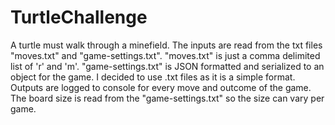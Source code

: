 # TurtleChallenge
A turtle must walk through a minefield.
The inputs are read from the txt files "moves.txt" and "game-settings.txt". 
"moves.txt" is just a comma delimited list of 'r' and 'm'.
"game-settings.txt" is JSON formatted and serialized to an object for the game.
I decided to use .txt files as it is a simple format.
Outputs are logged to console for every move and outcome of the game.
The board size is read from the "game-settings.txt" so the size can vary per game.
